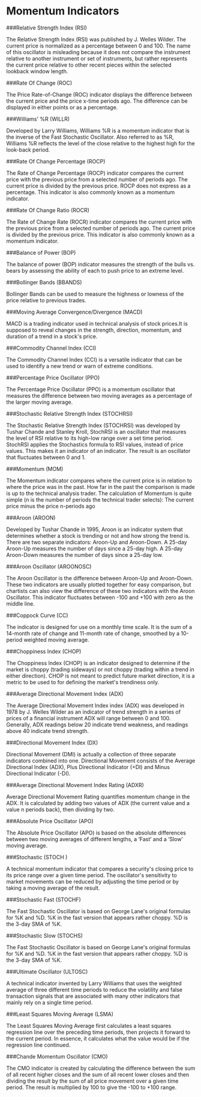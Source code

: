 # Momentum Indicators

###Relative Strength Index (RSI)

The Relative Strength Index (RSI) was published by J. Welles Wilder. The current price is normalized as a percentage between 0 and 100. The name of this oscillator is misleading because it does not compare the instrument relative to another instrument or set of instruments, but rather represents the current price relative to other recent pieces within the selected lookback window length.

###Rate Of Change (ROC)

The Price Rate-of-Change (ROC) indicator displays the difference between the current price and the price x-time periods ago. The difference can be displayed in either points or as a percentage.

###Williams' %R (WILLR)

Developed by Larry Williams, Williams %R is a momentum indicator that is the inverse of the Fast Stochastic Oscillator. Also referred to as %R, Williams %R reflects the level of the close relative to the highest high for the look-back period.

###Rate Of Change Percentage (ROCP)

The Rate of Change Percentage (ROCP) indicator compares the current price with the previous price from a selected number of periods ago. The current price is divided by the previous price. ROCP does not express as a percentage. This indicator is also commonly known as a momentum indicator.

###Rate Of Change Ratio (ROCR)

The Rate of Change Rate (ROCR) indicator compares the current price with the previous price from a selected number of periods ago. The current price is divided by the previous price. This indicator is also commonly known as a momentum indicator.

###Balance of Power (BOP)

The balance of power (BOP) indicator measures the strength of the bulls vs. bears by assessing the ability of each to push price to an extreme level.

###Bollinger Bands (BBANDS)

Bollinger Bands can be used to measure the highness or lowness of the price relative to previous trades.

###Moving Average Convergence/Divergence (MACD)

MACD is a trading indicator used in technical analysis of stock prices.It is supposed to reveal changes in the strength, direction, momentum, and duration of a trend in a stock's price.

###Commodity Channel Index (CCI)

The Commodity Channel Index (CCI) is a versatile indicator that can be used to identify a new trend or warn of extreme conditions.

###Percentage Price Oscillator (PPO)

The Percentage Price Oscillator (PPO) is a momentum oscillator that measures the difference between two moving averages as a percentage of the larger moving average.

###Stochastic Relative Strength Index (STOCHRSI)

The Stochastic Relative Strength Index (STOCHRSI) was developed by Tushar Chande and Stanley Kroll, StochRSI is an oscillator that measures the level of RSI relative to its high-low range over a set time period. StochRSI applies the Stochastics formula to RSI values, instead of price values. This makes it an indicator of an indicator. The result is an oscillator that fluctuates between 0 and 1.

###Momentum (MOM)

The Momentum indicator compares where the current price is in relation to where the price was in the past. How far in the past the comparison is made is up to the technical analysis trader. The calculation of Momentum is quite simple (n is the number of periods the technical trader selects): The current price minus the price n-periods ago

###Aroon (AROON)

Developed by Tushar Chande in 1995, Aroon is an indicator system that determines whether a stock is trending or not and how strong the trend is. There are two separate indicators: Aroon-Up and Aroon-Down. A 25-day Aroon-Up measures the number of days since a 25-day high. A 25-day Aroon-Down measures the number of days since a 25-day low.

###Aroon Oscillator (AROONOSC)

The Aroon Oscillator is the difference between Aroon-Up and Aroon-Down. These two indicators are usually plotted together for easy comparison, but chartists can also view the difference of these two indicators with the Aroon Oscillator. This indicator fluctuates between -100 and +100 with zero as the middle line.

###Coppock Curve (CC)

The indicator is designed for use on a monthly time scale. It is the sum of a 14-month rate of change and 11-month rate of change, smoothed by a 10-period weighted moving average.

###Choppiness Index (CHOP)

The Choppiness Index (CHOP) is an indicator designed to determine if the market is choppy (trading sideways) or not choppy (trading within a trend in either direction). CHOP is not meant to predict future market direction, it is a metric to be used to for defining the market's trendiness only.

###Average Directional Movement Index (ADX)

The Average Directional Movement Index index (ADX) was developed in 1978 by J. Welles Wilder as an indicator of trend strength in a series of prices of a financial instrument ADX will range between 0 and 100. Generally, ADX readings below 20 indicate trend weakness, and readings above 40 indicate trend strength.

###Directional Movement Index (DX)

Directional Movement (DMI) is actually a collection of three separate indicators combined into one. Directional Movement consists of the Average Directional Index (ADX), Plus Directional Indicator (+DI) and Minus Directional Indicator (-DI).

###Average Directional Movement Index Rating (ADXR)

Average Directional Movement Rating quantifies momentum change in the ADX. It is calculated by adding two values of ADX (the current value and a value n periods back), then dividing by two.

###Absolute Price Oscillator (APO)

The Absolute Price Oscillator (APO) is based on the absolute differences between two moving averages of different lengths, a ‘Fast’ and a ‘Slow’ moving average.

###Stochastic (STOCH  )

A technical momentum indicator that compares a security's closing price to its price range over a given time period. The oscillator's sensitivity to market movements can be reduced by adjusting the time period or by taking a moving average of the result.

###Stochastic Fast (STOCHF)

The Fast Stochastic Oscillator is based on George Lane's original formulas for %K and %D. %K in the fast version that appears rather choppy. %D is the 3-day SMA of %K.

###Stochastic Slow (STOCHS)

The Fast Stochastic Oscillator is based on George Lane's original formulas for %K and %D. %K in the fast version that appears rather choppy. %D is the 3-day SMA of %K.

###Ultimate Oscillator (ULTOSC)

A technical indicator invented by Larry Williams that uses the weighted average of three different time periods to reduce the volatility and false transaction signals that are associated with many other indicators that mainly rely on a single time period.

###Least Squares Moving Average (LSMA)

The Least Squares Moving Average first calculates a least squares regression line over the preceding time periods, then projects it forward to the current period. In essence, it calculates what the value would be if the regression line continued.

###Chande Momentum Oscillator (CMO)

The CMO indicator is created by calculating the difference between the sum of all recent higher closes and the sum of all recent lower closes and then dividing the result by the sum of all price movement over a given time period. The result is multiplied by 100 to give the -100 to +100 range.
